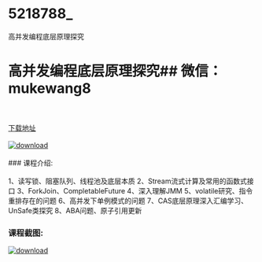 # 5218788_
高并发编程底层原理探究
# 高并发编程底层原理探究## 微信：mukewang8
<br/></br>[下载地址](http://www.36tz.cn/article/5218788 "下载地址")
<br/></br>[![download](http://36tz.cn/muke_img/2021_03_1-12-300x179.png "下载地址")](http://www.36tz.cn/article/5218788 "下载地址")
<br/></br>### 课程介绍:<br/></br>1、读写锁、阻塞队列、线程池及底层本质
2、Stream流式计算及常用的函数式接口
3、ForkJoin、CompletableFuture
4、深入理解JMM
5、volatile研究、指令重排存在的问题
6、高并发下单例模式的问题
7、CAS底层原理深入汇编学习、UnSafe类探究
8、ABA问题、原子引用更新

### 课程截图:
[![download](http://36tz.cn/muke_img/2021_03_2-11.png "下载地址")](http://www.36tz.cn/article/5218788 "下载地址")
